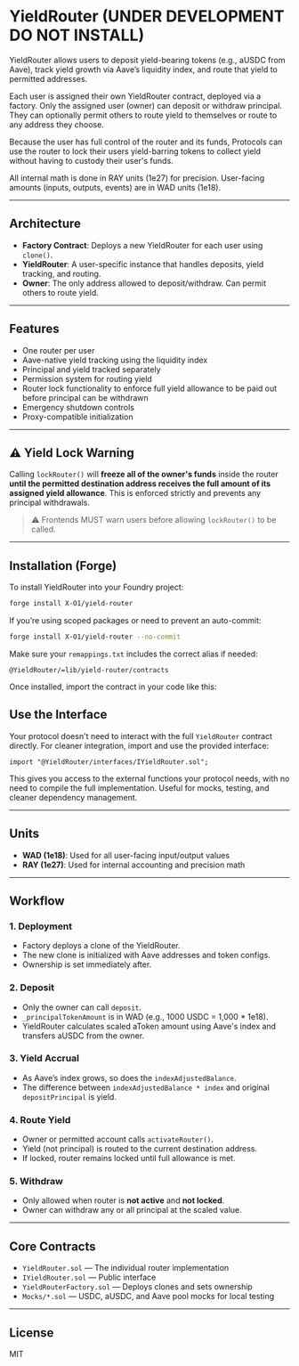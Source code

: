 # YieldRouter (UNDER DEVELOPMENT DO NOT INSTALL)

YieldRouter allows users to deposit yield-bearing tokens (e.g., aUSDC from Aave), track yield growth via Aave’s liquidity index, and route that yield to permitted addresses.

Each user is assigned their own YieldRouter contract, deployed via a factory. Only the assigned user (owner) can deposit or withdraw principal. They can optionally permit others to route yield to themselves or route to any address they choose.

Because the user has full control of the router and its funds, Protocols can use the router to lock their users yield-barring tokens to collect yield without having to custody their user's funds. 

All internal math is done in RAY units (1e27) for precision. User-facing amounts (inputs, outputs, events) are in WAD units (1e18).

---

## Architecture

- **Factory Contract**: Deploys a new YieldRouter for each user using `clone()`.
- **YieldRouter**: A user-specific instance that handles deposits, yield tracking, and routing.
- **Owner**: The only address allowed to deposit/withdraw. Can permit others to route yield.

---

## Features

- One router per user
- Aave-native yield tracking using the liquidity index
- Principal and yield tracked separately
- Permission system for routing yield
- Router lock functionality to enforce full yield allowance to be paid out before principal can be withdrawn
- Emergency shutdown controls
- Proxy-compatible initialization

---

## ⚠️ Yield Lock Warning

Calling `lockRouter()` will **freeze all of the owner's funds** inside the router **until the permitted destination address receives the full amount of its assigned yield allowance**. This is enforced strictly and prevents any principal withdrawals.

> ⚠️ Frontends MUST warn users before allowing `lockRouter()` to be called.

---

## Installation (Forge)

To install YieldRouter into your Foundry project:

```bash
forge install X-O1/yield-router
```

If you’re using scoped packages or need to prevent an auto-commit:

```bash
forge install X-O1/yield-router --no-commit
```

Make sure your `remappings.txt` includes the correct alias if needed:

```
@YieldRouter/=lib/yield-router/contracts
```

Once installed, import the contract in your code like this:

## Use the Interface 

Your protocol doesn't need to interact with the full `YieldRouter` contract directly. For cleaner integration, import and use the provided interface:

```solidity
import "@YieldRouter/interfaces/IYieldRouter.sol";
```

This gives you access to the external functions your protocol needs, with no need to compile the full implementation. Useful for mocks, testing, and cleaner dependency management.

---

## Units

- **WAD (1e18)**: Used for all user-facing input/output values
- **RAY (1e27)**: Used for internal accounting and precision math

---

## Workflow

### 1. Deployment
- Factory deploys a clone of the YieldRouter.
- The new clone is initialized with Aave addresses and token configs.
- Ownership is set immediately after.

### 2. Deposit
- Only the owner can call `deposit`.
- `_principalTokenAmount` is in WAD (e.g., 1000 USDC = 1,000 * 1e18).
- YieldRouter calculates scaled aToken amount using Aave's index and transfers aUSDC from the owner.

### 3. Yield Accrual
- As Aave’s index grows, so does the `indexAdjustedBalance`.
- The difference between `indexAdjustedBalance * index` and original `depositPrincipal` is yield.

### 4. Route Yield
- Owner or permitted account calls `activateRouter()`.
- Yield (not principal) is routed to the current destination address.
- If locked, router remains locked until full allowance is met.

### 5. Withdraw
- Only allowed when router is **not active** and **not locked**.
- Owner can withdraw any or all principal at the scaled value.

---

## Core Contracts

- `YieldRouter.sol` — The individual router implementation
- `IYieldRouter.sol` — Public interface
- `YieldRouterFactory.sol` — Deploys clones and sets ownership
- `Mocks/*.sol` — USDC, aUSDC, and Aave pool mocks for local testing

---

## License

MIT

